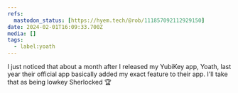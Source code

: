 ```yaml
---
refs:
  mastodon_status: [https://hyem.tech/@rob/111857092112929150]
date: 2024-02-01T16:09:33.700Z
media: []
tags:
  - label:yoath
---
```


I just noticed that about a month after I released my YubiKey app, Yoath, last year their official app basically added my exact feature to their app. I'll take that as being lowkey Sherlocked 🏆
